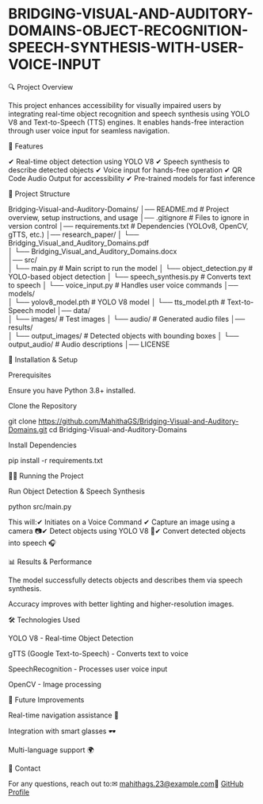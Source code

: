 # BRIDGING-VISUAL-AND-AUDITORY-DOMAINS-OBJECT-RECOGNITION-SPEECH-SYNTHESIS-WITH-USER-VOICE-INPUT
🔍 Project Overview

This project enhances accessibility for visually impaired users by integrating real-time object recognition and speech synthesis using YOLO V8 and Text-to-Speech (TTS) engines. It enables hands-free interaction through user voice input for seamless navigation.

📌 Features

✔ Real-time object detection using YOLO V8
✔ Speech synthesis to describe detected objects
✔ Voice input for hands-free operation
✔ QR Code Audio Output for accessibility
✔ Pre-trained models for fast inference

🏢 Project Structure

Bridging-Visual-and-Auditory-Domains/
│── README.md                # Project overview, setup instructions, and usage
│── .gitignore               # Files to ignore in version control
│── requirements.txt         # Dependencies (YOLOv8, OpenCV, gTTS, etc.)
│── research_paper/
│   └── Bridging_Visual_and_Auditory_Domains.pdf  
│   └── Bridging_Visual_and_Auditory_Domains.docx  
│── src/                     
│   └── main.py              # Main script to run the model
│   └── object_detection.py   # YOLO-based object detection
│   └── speech_synthesis.py   # Converts text to speech
│   └── voice_input.py        # Handles user voice commands
│── models/                   
│   └── yolov8_model.pth      # YOLO V8 model
│   └── tts_model.pth         # Text-to-Speech model
│── data/                    
│   └── images/               # Test images
│   └── audio/                # Generated audio files
│── results/                  
│   └── output_images/        # Detected objects with bounding boxes
│   └── output_audio/         # Audio descriptions
│── LICENSE                   

🚀 Installation & Setup

Prerequisites

Ensure you have Python 3.8+ installed.

Clone the Repository

git clone https://github.com/MahithaGS/Bridging-Visual-and-Auditory-Domains.git
cd Bridging-Visual-and-Auditory-Domains

Install Dependencies

pip install -r requirements.txt

🏃‍♂️ Running the Project

Run Object Detection & Speech Synthesis

python src/main.py

This will:✔ Initiates on a Voice Command ✔ Capture an image using a camera 📷✔ Detect objects using YOLO V8 🎯✔ Convert detected objects into speech 🎧

📊 Results & Performance

The model successfully detects objects and describes them via speech synthesis.

Accuracy improves with better lighting and higher-resolution images.

🛠 Technologies Used

YOLO V8 - Real-time Object Detection

gTTS (Google Text-to-Speech) - Converts text to voice

SpeechRecognition - Processes user voice input

OpenCV - Image processing

🔮 Future Improvements

Real-time navigation assistance 📍

Integration with smart glasses 🕶

Multi-language support 🌍

📧 Contact

For any questions, reach out to:✉ mahithags.23@example.com📍 [GitHub Profile](https://github.com/MahithaGS)
